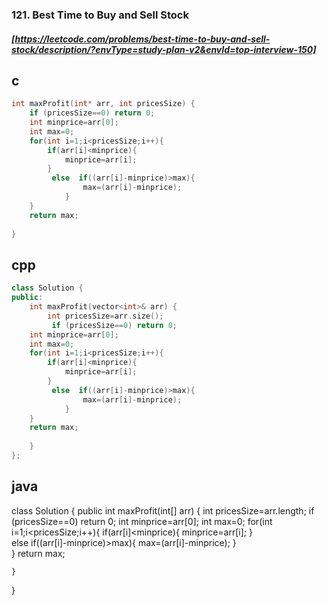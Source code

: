 ### 121. Best Time to Buy and Sell Stock
##### [https://leetcode.com/problems/best-time-to-buy-and-sell-stock/description/?envType=study-plan-v2&envId=top-interview-150]
## c
```c
int maxProfit(int* arr, int pricesSize) {
    if (pricesSize==0) return 0;
    int minprice=arr[0];
    int max=0;
    for(int i=1;i<pricesSize;i++){
        if(arr[i]<minprice){
            minprice=arr[i];
        }       
         else  if((arr[i]-minprice)>max){
                max=(arr[i]-minprice);
            }        
    }
    return max;
    
}
```
## cpp
```cpp
class Solution {
public:
    int maxProfit(vector<int>& arr) {
        int pricesSize=arr.size();
         if (pricesSize==0) return 0;
    int minprice=arr[0];
    int max=0;
    for(int i=1;i<pricesSize;i++){
        if(arr[i]<minprice){
            minprice=arr[i];
        }       
         else  if((arr[i]-minprice)>max){
                max=(arr[i]-minprice);
            }        
    }
    return max;
        
    }
};
```
## java
class Solution {
    public int maxProfit(int[] arr) {
        int pricesSize=arr.length;
         if (pricesSize==0) return 0;
    int minprice=arr[0];
    int max=0;
    for(int i=1;i<pricesSize;i++){
        if(arr[i]<minprice){
            minprice=arr[i];
        }       
         else  if((arr[i]-minprice)>max){
                max=(arr[i]-minprice);
            }        
    }
    return max;
        
    }
}
```
